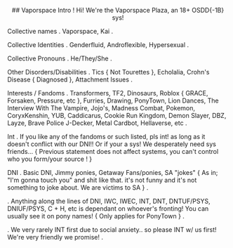 <p align="center">
  ## Vaporspace Intro !
  Hi! We're the Vaporspace Plaza, an 18+ OSDD{-1B} sys!
  
  Collective names
 . Vaporspace, Kai .

  Collective Identities
 . Genderfluid, Androflexible, Hypersexual .

  Collective Pronouns
 . He/They/She .

  Other Disorders/Disabilities
 . Tics { Not Tourettes }, Echolalia, Crohn's Disease { Diagnosed }, Attachment Issues .

  Interests / Fandoms
 . Transformers, TF2, Dinosaurs, Roblox { GRACE, Forsaken, Pressure, etc }, Furries, Drawing, PonyTown, Lion Dances, The Interview With The Vampire, Jojo's, Madness Combat, Pokemon, CoryxKenshin, YUB, Caddicarus, Cookie Run Kingdom, Demon Slayer, DBZ, Layze, Brave Police J-Decker, Metal Cardbot, Hellaverse, etc .

 Int
 . If you like any of the fandoms or such listed, pls int! as long as it doesn't conflict with our DNI!! Or if your a sys! We desperately need sys friends... { Previous statement does not affect systems, you can't control who you form/your source ! }

 DNI
 . Basic DNI, Jimmy ponies, Getaway Fans/ponies, SA "jokes" { As in; "I'm gonna touch you" and shit like that. it's not funny and it's not something to joke about. We are victims to SA } .

 . Anything along the lines of DNI, IWC, IWEC, INT, DNT, DNTUF/PSYS, DNIUF/PSYS, C + H, etc is dependant on whoever's fronting! You can usually see it on pony names! { Only applies for PonyTown } .
 

 . We very rarely INT first due to social anxiety.. so please INT w/ us first! We're very friendly we promise! .
<!--
**VaporspacePlaza/VaporspacePlaza** is a ✨ _special_ ✨ repository because its `README.md` (this file) appears on your GitHub profile.

Here are some ideas to get you started:

- 🔭 I’m currently working on ...
- 🌱 I’m currently learning ...
- 👯 I’m looking to collaborate on ...
- 🤔 I’m looking for help with ...
- 💬 Ask me about ...
- 📫 How to reach me: ...
- 😄 Pronouns: ...
- ⚡ Fun fact: ...
-->
